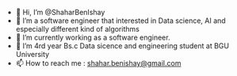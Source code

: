 - 👋 Hi, I’m @ShaharBenIshay
- 👀 I’m a software engineer that interested in Data science, AI and especially different kind of algorithms 
- 🌱 I’m currently working as a software engineer. 
- 💞️ I’m 4rd year Bs.c Data sicence and engineering student at BGU University 
- 📫 How to reach me : shahar.benishay@gmail.com

<!---
ShaharBenIshay/ShaharBenIshay is a ✨ special ✨ repository because its `README.md` (this file) appears on your GitHub profile.
You can click the Preview link to take a look at your changes.
--->
